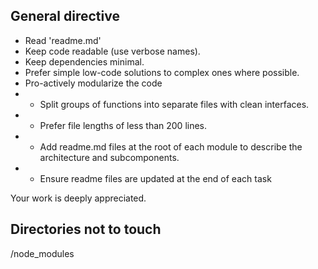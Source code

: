 ## General directive
- Read 'readme.md'
- Keep code readable (use verbose names).
- Keep dependencies minimal.
- Prefer simple low-code solutions to complex ones where possible.
- Pro-actively modularize the code 
- - Split groups of functions into separate files with clean interfaces.
- - Prefer file lengths of less than 200 lines.
- - Add readme.md files at the root of each module to describe the architecture and subcomponents.
- - Ensure readme files are updated at the end of each task

Your work is deeply appreciated.

## Directories not to touch
/node_modules